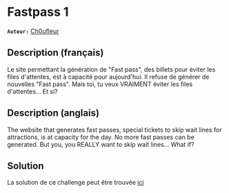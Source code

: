 # Fastpass 1

**`Auteur:`** [Ch0ufleur](https://ch0ufleur.dev/)

## Description (français)

Le site permettant la génération de "Fast pass", des billets pour éviter les files d'attentes, est à capacité pour aujourd'hui. Il refuse de générer de nouvelles "Fast pass". Mais toi, tu veux VRAIMENT éviter les files d'attentes... Et si?

## Description (anglais)

The website that generates fast passes, special tickets to skip wait lines for attractions, is at capacity for the day. No more fast passes can be generated. But you, you REALLY want to skip wait lines... What if?

## Solution

La solution de ce challenge peut être trouvée [ici](solution/)

